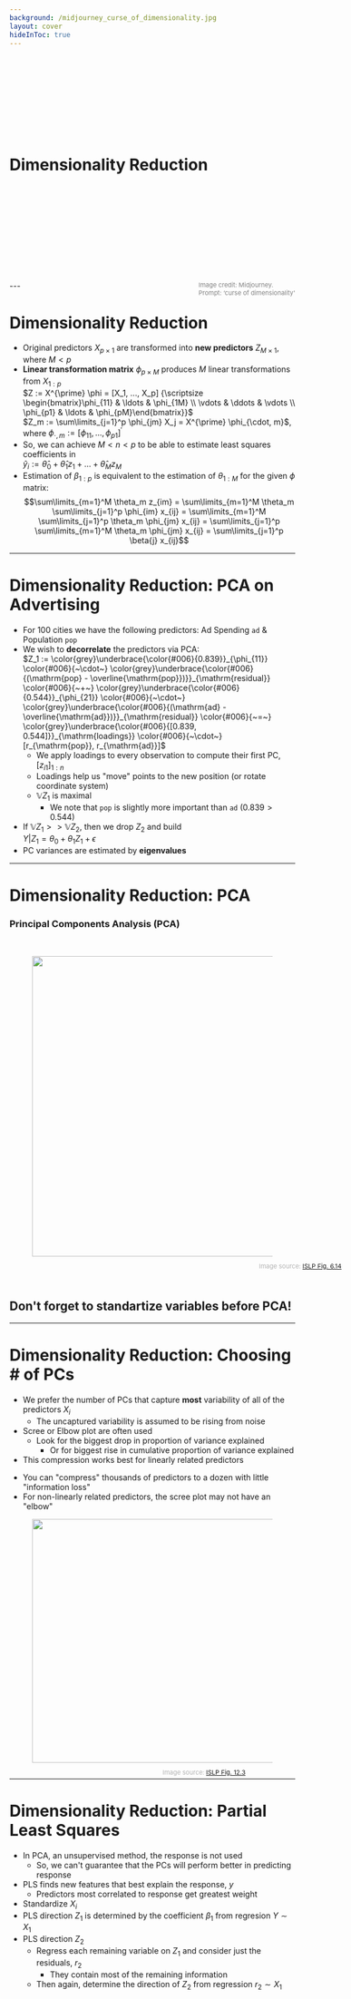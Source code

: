 ```yaml
---
background: /midjourney_curse_of_dimensionality.jpg
layout: cover
hideInToc: true
---
```

<br>
<br>
<br>
<br>
<br>
<br>
<br>
<br>

# Dimensionality Reduction

<div>
<br>
<br>
<br>
<br>
<br>
<br>
<br>
<br>
<br>
<br>
<span style="color:gray; font-size: 11px; float: right;">Image credit: Midjourney.<br> Prompt: ‘curse of dimensionality'
</span>
</div>
---

# Dimensionality Reduction

* Original predictors $X_{p \times 1}$ are transformed into **new predictors** $Z_{M \times 1}$, where $M < p$
* **Linear transformation matrix** $\phi_{p \times M}$ produces $M$ linear transformations from $X_{1:p}$ <br>
$Z := X^{\prime} \phi = [X_1, ..., X_p] {\scriptsize \begin{bmatrix}\phi_{11} & \ldots & \phi_{1M} \\ \vdots & \ddots & \vdots \\ \phi_{p1} & \ldots & \phi_{pM}\end{bmatrix}}$ <br>
$Z_m := \sum\limits_{j=1}^p \phi_{jm} X_j = X^{\prime} \phi_{\cdot, m}$, where $\phi_{\cdot, m} := [\phi_{11}, ..., \phi_{p1}]^{\prime}$
* So, we can achieve $M < n < p$ to be able to estimate least squares coefficients in <br> $\hat{y}_i := \hat{\theta}_0 + \hat{\theta}_1 z_1 + ... + \hat{\theta}_M z_M$
* Estimation of $\beta_{1:p}$ is equivalent to the estimation of $\theta_{1:M}$ for the given $\phi$ matrix:
$$\sum\limits_{m=1}^M \theta_m z_{im} = \sum\limits_{m=1}^M \theta_m \sum\limits_{j=1}^p \phi_{im} x_{ij} = \sum\limits_{m=1}^M \sum\limits_{j=1}^p \theta_m \phi_{jm} x_{ij} = \sum\limits_{j=1}^p \sum\limits_{m=1}^M \theta_m \phi_{jm} x_{ij} = \sum\limits_{j=1}^p \beta{j} x_{ij}$$

---

# Dimensionality Reduction: PCA on Advertising

* For $100$ cities we have the following predictors: Ad Spending ``ad`` & Population ``pop``
* We wish to **decorrelate** the predictors via PCA: <br>
$Z_1 :=
\color{grey}\underbrace{\color{#006}{0.839}}_{\phi_{11}}
\color{#006}{~\cdot~}
\color{grey}\underbrace{\color{#006}{(\mathrm{pop} - \overline{\mathrm{pop}})}}_{\mathrm{residual}}
\color{#006}{~+~}
\color{grey}\underbrace{\color{#006}{0.544}}_{\phi_{21}}
\color{#006}{~\cdot~}
\color{grey}\underbrace{\color{#006}{(\mathrm{ad} - \overline{\mathrm{ad}})}}_{\mathrm{residual}}
\color{#006}{~=~}
\color{grey}\underbrace{\color{#006}{[0.839, 0.544]}}_{\mathrm{loadings}}
\color{#006}{~\cdot~} [r_{\mathrm{pop}}, r_{\mathrm{ad}}]$
	* We apply loadings to every observation to compute their first PC, $[z_{i1}]_{1:n}$
	* Loadings help us "move" points to the new position (or rotate coordinate system)
	* $\mathbb{V}Z_1$ is maximal
		* We note that ``pop`` is slightly more important than ``ad`` ($0.839 > 0.544$)
* If $\mathbb{V}Z_1 >> \mathbb{V}Z_2$, then we drop $Z_2$ and build <br> $Y | Z_1 = \theta_0 + \theta_1 Z_1 + \epsilon$
* PC variances are estimated by **eigenvalues**

---

# Dimensionality Reduction: PCA
### Principal Components Analysis (PCA)

<br>
<figure>
  <img src="/ISLP_figure_6.14.svg" style="width: 530px !important;">
  <figcaption style="color:#b3b3b3ff; font-size: 11px; position: relative; top: 10px; left: 400px;">Image source:
    <a href="https://hastie.su.domains/ISLP/ISLP_website.pdf#page=262">ISLP Fig. 6.14</a>
  </figcaption>
</figure>
<br>

## Don't forget to standartize variables before PCA!

---

# Dimensionality Reduction: Choosing # of PCs

* We prefer the number of PCs that capture **most** variability of all of the predictors $X_i$
	* The uncaptured variability is assumed to be rising from noise
* Scree or Elbow plot are often used
	* Look for the biggest drop in proportion of variance explained
		* Or for biggest rise in cumulative proportion of variance explained
* This compression works best for linearly related predictors

<div class="grid grid-cols-[7fr,8fr] gap-1">
<div>

* You can "compress" thousands of predictors to a dozen with little "information loss"
* For non-linearly related predictors, the scree plot may not have an "elbow"
</div>
<div>
<figure>
  <img src="/ISLP_figure_12.3.svg" style="width: 430px !important;">
  <figcaption style="color:#b3b3b3ff; font-size: 11px; position: relative; top: 10px; left: 230px;">Image source:
    <a href="https://hastie.su.domains/ISLP/ISLP_website.pdf#page=518">ISLP Fig. 12.3</a>
  </figcaption>
</figure>
</div>
</div>

---

# Dimensionality Reduction: Partial Least Squares

* In PCA, an unsupervised method, the response is not used
	* So, we can't guarantee that the PCs will perform better in predicting response
* PLS finds new features that best explain the response, $y$
	* Predictors most correlated to response get greatest weight
* Standardize $X_i$
* PLS direction $Z_1$ is determined by the coefficient $\beta_1$ from regresion $Y \sim X_1$
* PLS direction $Z_2$
	* Regress each remaining variable on $Z_1$ and consider just the residuals, $r_2$
		* They contain most of the remaining information
	* Then again, determine the direction of $Z_2$ from regression $r_2 \sim X_1$